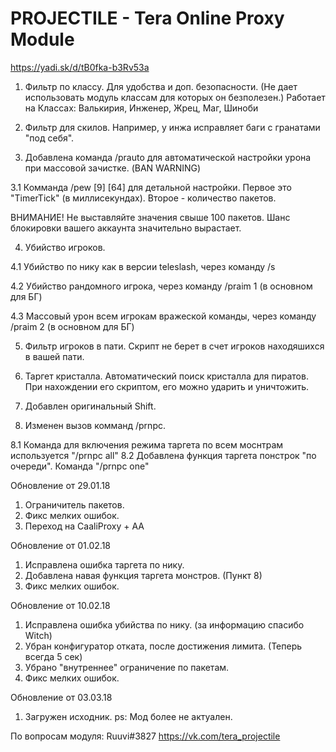 # PROJECTILE - Tera Online Proxy Module
https://yadi.sk/d/tB0fka-b3Rv53a

1. Фильтр по классу.
Для удобства и доп. безопасности. (Не дает использовать модуль классам для которых он безполезен.)
Работает на Классах: Валькирия, Инженер, Жрец, Маг, Шиноби

2. Фильтр для скилов.
Например, у инжа исправляет баги с гранатами "под себя".

3. Добавлена команда /prauto для автоматической настройки урона при массовой зачистке. (BAN WARNING)

3.1 Комманда /pew [9] [64] для детальной настройки.
Первое это "TimerTick" (в миллисекундах).
Второе - количество пакетов.

ВНИМАНИЕ! Не выставляйте значения свыше 100 пакетов. 
Шанс блокировки вашего аккаунта значительно вырастает.

4. Убийство игроков.

4.1 Убийство по нику как в версии teleslash, через команду /s

4.2 Убийство рандомного игрока, через команду /praim 1 (в основном для БГ)

4.3 Массовый урон всем игрокам вражеской команды, через команду /praim 2 (в основном для БГ)


5. Фильтр игроков в пати.
Скрипт не берет в счет игроков находяшихся в вашей пати.

6. Таргет кристалла.
Автоматический поиск кристалла для пиратов. При нахождении его скриптом, его можно ударить и уничтожить.

7. Добавлен оригинальный Shift.

8. Изменен вызов комманд /prnpc.

8.1 Команда для включения режима таргета по всем моснтрам используется "/prnpc all"
8.2 Добавлена функция таргета понстрок "по очереди". Команда "/prnpc one"


Обновление от 29.01.18
1. Ограничитель пакетов.
2. Фикс мелких ошибок.
3. Переход на CaaliProxy + AA 

Обновление от 01.02.18
1. Исправлена ошибка таргета по нику.
2. Добавлена навая функция таргета монстров. (Пункт 8)
3. Фикс мелких ошибок.

Обновление от 10.02.18
1. Исправлена ошибка убийства по нику. (за информацию спасибо Witch)
2. Убран конфигуратор отката, после достижения лимита. (Теперь всегда 5 сек)
3. Убрано "внутреннее" ограничение по пакетам.
4. Фикс мелких ошибок.

Обновление от 03.03.18
1. Загружен исходник.
ps: Мод более не актуален.

По вопросам модуля: Ruuvi#3827
https://vk.com/tera_projectile

